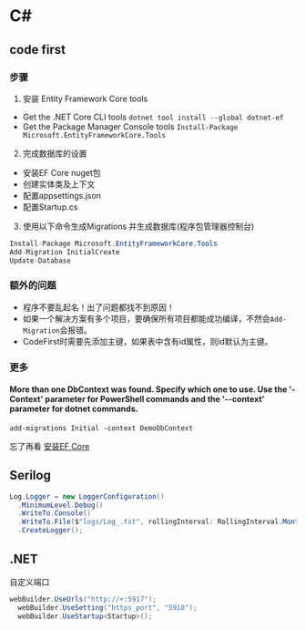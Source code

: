 # C#

## code first

### 步骤

1. 安装 Entity Framework Core tools
- Get the .NET Core CLI tools
`dotnet tool install --global dotnet-ef`
- Get the Package Manager Console tools
`Install-Package Microsoft.EntityFrameworkCore.Tools`

2. 完成数据库的设置
- 安装EF Core nuget包
- 创建实体类及上下文
- 配置appsettings.json
- 配置Startup.cs

3. 使用以下命令生成Migrations 并生成数据库(程序包管理器控制台)
```c#
Install-Package Microsoft.EntityFrameworkCore.Tools
Add-Migration InitialCreate
Update-Database
```

### 额外的问题

- 程序不要乱起名！出了问题都找不到原因！
- 如果一个解决方案有多个项目，要确保所有项目都能成功编译，不然会`Add-Migration`会报错。
- CodeFirst时需要先添加主键，如果表中含有id属性，则id默认为主键。

### 更多

#### More than one DbContext was found. Specify which one to use. Use the '-Context' parameter for PowerShell commands and the '--context' parameter for dotnet commands.

```
add-migrations Initial -context DemoDbContext
```

忘了再看 [安装EF Core](https://docs.microsoft.com/zh-cn/ef/core/get-started/overview/install)

## Serilog

```cs
Log.Logger = new LoggerConfiguration()
  .MinimumLevel.Debug()
  .WriteTo.Console()
  .WriteTo.File($"logs/Log_.txt", rollingInterval: RollingInterval.Month)
  .CreateLogger();
```

## .NET

自定义端口

```cs
webBuilder.UseUrls("http://+:5917");
  webBuilder.UseSetting("https_port", "5918");
  webBuilder.UseStartup<Startup>();
```